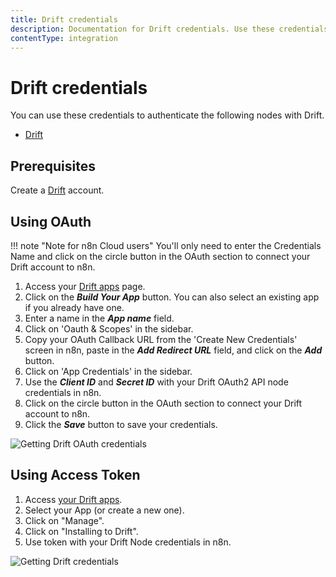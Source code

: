 ```yaml
---
title: Drift credentials
description: Documentation for Drift credentials. Use these credentials to authenticate Drift in n8n, a workflow automation platform.
contentType: integration
---
```


# Drift credentials

You can use these credentials to authenticate the following nodes with Drift.

- [Drift](/integrations/builtin/app-nodes/n8n-nodes-base.drift/)

## Prerequisites

Create a [Drift](https://www.drift.com/) account.

## Using OAuth

!!! note "Note for n8n Cloud users"
    You'll only need to enter the Credentials Name and click on the circle button in the OAuth section to connect your Drift account to n8n.


1. Access your [Drift apps](https://dev.drift.com/apps) page.
2. Click on the ***Build Your App*** button. You can also select an existing app if you already have one.
3. Enter a name in the ***App name*** field.
4. Click on 'Oauth & Scopes' in the sidebar.
5. Copy your OAuth Callback URL from the 'Create New Credentials' screen in n8n, paste in the ***Add Redirect URL*** field, and click on the ***Add*** button.
6. Click on 'App Credentials' in the sidebar.
7. Use the ***Client ID*** and ***Secret ID*** with your Drift OAuth2 API node credentials in n8n.
8. Click on the circle button in the OAuth section to connect your Drift account to n8n.
9. Click the ***Save*** button to save your credentials.

![Getting Drift OAuth credentials](/_images/integrations/builtin/credentials/drift/using-oauth.gif)


## Using Access Token

1. Access [your Drift apps](https://dev.drift.com/apps).
2. Select your App (or create a new one).
3. Click on "Manage".
4. Click on "Installing to Drift".
5. Use token with your Drift Node credentials in n8n.

![Getting Drift credentials](/_images/integrations/builtin/credentials/drift/using-access-token.gif)

